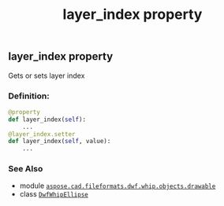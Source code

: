 ﻿---
title: layer_index property
second_title: Aspose.CAD for Python via .NET API References
description: 
type: docs
weight: 80
url: /python-net/aspose.cad.fileformats.dwf.whip.objects.drawable/dwfwhipellipse/layer_index/
is_root: false
---

## layer_index property


Gets or sets layer index
### Definition:
```python
@property
def layer_index(self):
    ...
@layer_index.setter
def layer_index(self, value):
    ...
```

### See Also
* module [`aspose.cad.fileformats.dwf.whip.objects.drawable`](../../)
* class [`DwfWhipEllipse`](/cad/python-net/aspose.cad.fileformats.dwf.whip.objects.drawable/dwfwhipellipse)
